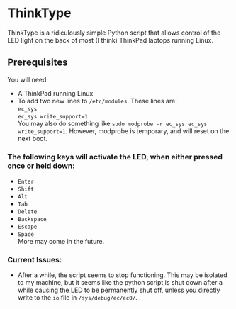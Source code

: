 # ThinkType

ThinkType is a ridiculously simple Python script that allows control of the LED light on the back of most (I think) ThinkPad laptops running Linux.

## Prerequisites
You will need:
- A ThinkPad running Linux
- To add two new lines to ```/etc/modules```. These lines are:  
```ec_sys```  
```ec_sys write_support=1```  
 You may also do something like ```sudo modprobe -r ec_sys ec_sys write_support=1```. However, modprobe is temporary, and will reset on the next boot.
 
### The following keys will activate the LED, when either pressed once or held down:
- ```Enter```
- ```Shift```
- ```Alt```
- ```Tab```
- ```Delete```
- ```Backspace```
- ```Escape```
- ```Space```    
More may come in the future.

### Current Issues:
- After a while, the script seems to stop functioning. This may be isolated to my machine, but it seems like the python script is shut down after a while causing the LED to be permanently shut off, unless you directly write to the ```io``` file in ```/sys/debug/ec/ec0/```.
